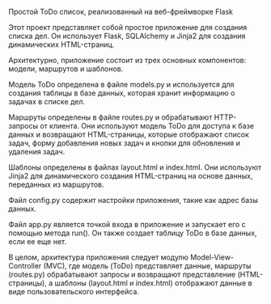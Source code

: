 Простой ToDo список, реализованный на веб-фреймворке Flask

Этот проект представляет собой простое приложение для создания списка дел. Он использует Flask, SQLAlchemy и Jinja2 для создания динамических HTML-страниц.

Архитектурно, приложение состоит из трех основных компонентов: модели, маршрутов и шаблонов.

Модель ToDo определена в файле models.py и используется для создания таблицы в базе данных, которая хранит информацию о задачах в списке дел.

Маршруты определены в файле routes.py и обрабатывают HTTP-запросы от клиента. Они используют модель ToDo для доступа к базе данных и возвращают HTML-страницы, которые отображают список задач, форму добавления новых задач и кнопки для обновления и удаления задач.

Шаблоны определены в файлах layout.html и index.html. Они используют Jinja2 для динамического создания HTML-страниц на основе данных, переданных из маршрутов.

Файл config.py содержит настройки приложения, такие как адрес базы данных.

Файл app.py является точкой входа в приложение и запускает его с помощью метода run(). Он также создает таблицу ToDo в базе данных, если ее еще нет.

В целом, архитектура приложения следует модулю  Model-View-Controller (MVC), где модель (ToDo) представляет данные, маршруты (routes.py) обрабатывают запросы и возвращают представление (HTML-страницы), а шаблоны (layout.html и index.html) отображают данные в виде пользовательского интерфейса.
